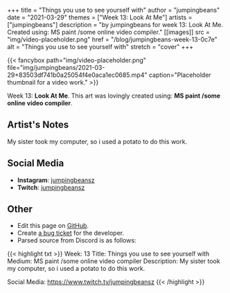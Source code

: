 +++
title =       "Things you use to see yourself with"
author =      "jumpingbeans"
date =        "2021-03-29"
themes =      ["Week 13: Look At Me"]
artists =     ["jumpingbeans"]
description = "by jumpingbeans for week 13: Look At Me. Created using: MS paint /some online video compiler."
[[images]]
              src = "img/video-placeholder.png"
              href = "/blog/jumpingbeans-week-13-0c7e"
              alt = "Things you use to see yourself with"
              stretch = "cover"
+++


{{< fancybox path="img/video-placeholder.png" file="img/jumpingbeans/2021-03-29+83503df741b0a25054f4e0aca1ec0685.mp4" caption="Placeholder thumbnail for a video work." >}}


Week 13: **Look At Me**. This art was lovingly created using: **MS paint /some online video compiler**.

## Artist's Notes

My sister took my computer, so i used a potato to do this work.

## Social Media

- **Instagram**: <a href='https://instagram.com/jumpingbeansz' target='_blank'>jumpingbeansz</a>
- **Twitch**: <a href='https://twitch.tv/jumpingbeansz' target='_blank'>jumpingbeansz</a>

## Other

- Edit this page on [GitHub](https://github.com/teaminkling/web-refresh/edit/main/content/blog/jumpingbeans-week-13-0c7e.md).
- Create [a bug ticket](https://github.com/teaminkling/web-refresh/issues/new?assignees=&labels=bug&template=problem-report.md&title=) for the developer.
- Parsed source from Discord is as follows:

{{< highlight txt >}}
Week: 13
Title:  Things you use to see yourself with
Medium: MS paint /some online video compiler
Description: My sister took my computer, so i used a potato to do this work. 

Social Media: https://www.twitch.tv/jumpingbeansz
{{< /highlight >}}